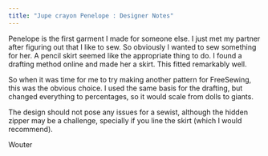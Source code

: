 ```yaml
---
title: "Jupe crayon Penelope : Designer Notes"
---
```


Penelope is the first garment I made for someone else. I just met my partner after figuring out that I like to sew. So obviously I wanted to sew something for her. A pencil skirt seemed like the appropriate thing to do. I found a drafting method online and made her a skirt. This fitted remarkably well.

So when it was time for me to try making another pattern for FreeSewing, this was the obvious choice. I used the same basis for the drafting, but changed everything to percentages, so it would scale from dolls to giants.

The design should not pose any issues for a sewist, although the hidden zipper may be a challenge, specially if you line the skirt (which I would recommend).

Wouter

